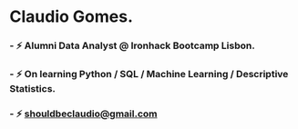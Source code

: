 
# Claudio Gomes.

### - :zap: Alumni Data Analyst @ Ironhack Bootcamp Lisbon.
### - :zap: On learning Python / SQL / Machine Learning / Descriptive Statistics.
### - :zap: shouldbeclaudio@gmail.com

